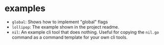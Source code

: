 # examples

- `global`: Shows how to implement "global" flags
- `lollipop`: The example shown in the project readme.
- `nil`: An example cli tool that does nothing. Useful for copying the `nil.go` command as a command template for your own cli tools.

